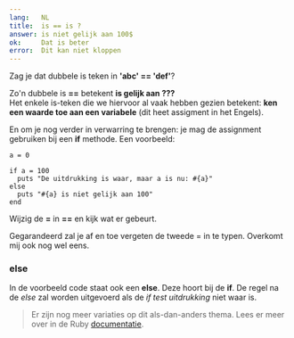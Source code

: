 ```yaml
---
lang:   NL
title:  is == is ?
answer: is niet gelijk aan 100$
ok:     Dat is beter
error:  Dit kan niet kloppen
---
```


Zag je dat dubbele is teken in __'abc' == 'def'__?

Zo'n dubbele is __==__ betekent __is gelijk aan ???__  
Het enkele is-teken die we hiervoor al vaak hebben gezien betekent:
__ken een waarde toe aan een variabele__ (dit heet assigment in het Engels).

En om je nog verder in verwarring te brengen: je mag de assignment gebruiken
bij een __if__ methode. Een voorbeeld:

    a = 0
    
    if a = 100
      puts "De uitdrukking is waar, maar a is nu: #{a}"
    else
      puts "#{a} is niet gelijk aan 100"
    end

Wijzig de __=__ in __==__ en kijk wat er gebeurt.

Gegarandeerd zal je af en toe vergeten de tweede = in te typen. Overkomt mij ook
nog wel eens.

### else
In de voorbeeld code staat ook een __else__. Deze hoort bij de __if__. De regel
na de _else_ zal worden uitgevoerd als de _if test uitdrukking_ niet waar is.

> Er zijn nog meer variaties op dit als-dan-anders thema. Lees er meer over in de Ruby
> <a href="http://www.ruby-doc.org/core/doc/syntax/control_expressions_rdoc.html" target="_blank">documentatie</a>.
